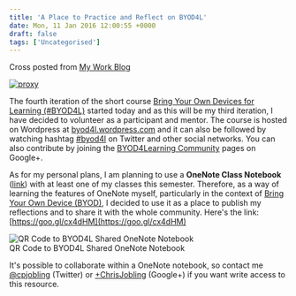 ```yaml
---
title: 'A Place to Practice and Reflect on BYOD4L'
date: Mon, 11 Jan 2016 12:00:55 +0000
draft: false
tags: ['Uncategorised']
---
```


Cross posted from [My Work Blog](https://blogs.swan.ac.uk/chris-jobling/2016/01/11/byod4l/)

[![proxy](https://blogs.swan.ac.uk/chris-jobling/wp-content/uploads/files/2016/01/proxy-300x157.jpg)](https://blogs.swan.ac.uk/chris-jobling/wp-content/uploads/files/2016/01/proxy.jpg)

The fourth iteration of the short course [Bring Your Own Devices for Learning (#BYOD4L)](https://byod4learning.wordpress.com/) started today and as this will be my third iteration, I have decided to volunteer as a participant and mentor. The course is hosted on Wordpress at [byod4l.wordpress.com](https://byod4learning.wordpress.com/) and it can also be followed by watching hashtag [#byod4l](https://twitter.com/search?q=%23byod4l) on Twitter and other social networks. You can also contribute by joining the [BYOD4Learning Community](https://plus.google.com/u/0/communities/115166756393440336480) pages on Google+.

As for my personal plans, I am planning to use a **OneNote Class Notebook** ([link](https://www.onenote.com/classnotebook)) with at least one of my classes this semester. Therefore, as a way of learning the features of OneNote myself, particularly in the context of [Bring Your Own Device (BYOD)](https://en.wikipedia.org/wiki/Bring_your_own_device), I decided to use it as a place to publish my reflections and to share it with the whole community. Here's the link: [https://goo.gl/cx4dHM](https://goo.gl/cx4dHM)

![QR Code to BYOD4L Shared OneNote Notebook](http://chart.googleapis.com/chart?cht=qr&chs=150x150&choe=UTF-8&chld=H&chl=https://goo.gl/cx4dHM)  
QR Code to BYOD4L Shared OneNote Notebook

It's possible to collaborate within a OneNote notebook, so contact me [@cpjobling](https://twitter.com/cpjobling) (Twitter) or [+ChrisJobling](https://plus.google.com/u/0/+ChrisJobling) (Google+) if you want write access to this resource.